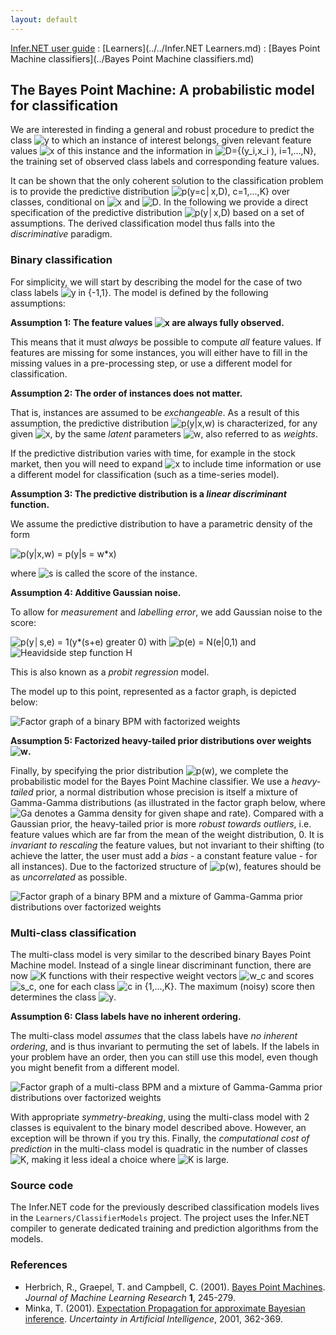 ```yaml
---
layout: default 
--- 
```

[Infer.NET user guide](../../index.md) : [Learners](../../Infer.NET Learners.md) : [Bayes Point Machine classifiers](../Bayes Point Machine classifiers.md)

## The Bayes Point Machine: A probabilistic model for classification

We are interested in finding a general and robust procedure to predict the class ![y](../BPM/Label.png) to which an instance of interest belongs, given relevant feature values ![x](../BPM/Features.png) of this instance and the information in ![D={(y_i,x_i ), i=1,...,N}](../BPM/DatasetDefinition.png), the training set of observed class labels and corresponding feature values.

It can be shown that the only coherent solution to the classification problem is to provide the predictive distribution ![p(y=c│x,D),  c=1,...,K}](../BPM/PredictiveDistribution.png) over classes, conditional on ![x](../BPM/Features.png) and ![D](../BPM/Dataset.png). In the following we provide a direct specification of the predictive distribution ![p(y│x,D)](../BPM/PredictiveDensity.png) based on a set of assumptions. The derived classification model thus falls into the _discriminative_ paradigm.

### Binary classification

For simplicity, we will start by describing the model for the case of two class labels ![y in {-1,1}](../BPM/BinaryLabels.png). The model is defined by the following assumptions:

**Assumption 1: The feature values ![x](../BPM/Features.png) are always fully observed.**

This means that it must _always_ be possible to compute _all_ feature values. If features are missing for some instances, you will either have to fill in the missing values in a pre-processing step, or use a different model for classification.

**Assumption 2: The order of instances does not matter.**

That is, instances are assumed to be _exchangeable_. As a result of this assumption, the predictive distribution ![p(y\|x,w)](../BPM/ParametricDensity.png) is characterized, for any given ![x](../BPM/Features.png), by the same _latent_ parameters ![w](../BPM/Weights.png), also referred to as _weights_.

If the predictive distribution varies with time, for example in the stock market, then you will need to expand ![x](../BPM/Features.png) to include time information or use a different model for classification (such as a time-series model).

**Assumption 3: The predictive distribution is a _linear discriminant_ function.**

We assume the predictive distribution to have a parametric density of the form

![p(y\|x,w) = p(y\|s = w*x)](../BPM/LinearDiscriminant.png)

where ![s](../BPM/Score.png) is called the score of the instance.

**Assumption 4: Additive Gaussian noise.**

To allow for _measurement_ and _labelling error_, we add Gaussian noise to the score:

![p(y│s,e) = 1(y*(s+e) greater 0)](../BPM/LinearClassifier.png) with ![p(e) = N(e\|0,1)](../BPM/GaussianNoise.png) and ![Heavidside step function H](../BPM/HeavisideDefinition.png)

This is also known as a _probit regression_ model.

The model up to this point, represented as a factor graph, is depicted below:

![Factor graph of a binary BPM with factorized weights](../BPM/SimpleBinaryBPM.png)

**Assumption 5: Factorized heavy-tailed prior distributions over weights ![w](../BPM/Weights.png).**

Finally, by specifying the prior distribution ![p(w)](../BPM/PriorDensity.png), we complete the probabilistic model for the Bayes Point Machine classifier. We use a _heavy-tailed_ prior, a normal distribution whose precision is itself a mixture of Gamma-Gamma distributions  (as illustrated in the factor graph below, where ![Ga](../BPM/GammaFactor.png) denotes a Gamma density for given shape and rate). Compared with a Gaussian prior, the heavy-tailed prior is more _robust towards outliers_, i.e. feature values which are far from the mean of the weight distribution, 0. It is _invariant to rescaling_ the feature values, but not invariant to their shifting (to achieve the latter, the user must add a _bias_ \- a constant feature value - for all instances). Due to the factorized structure of ![p(w)](../BPM/PriorDensity.png), features should be as _uncorrelated_ as possible.

![Factor graph of a binary BPM and a mixture of Gamma-Gamma prior distributions over factorized weights](../BPM/BinaryCompoundBPM.png)

### Multi-class classification

The multi-class model is very similar to the described binary Bayes Point Machine model. Instead of a single linear discriminant function, there are now ![K](../BPM/ClassCount.png) functions with their respective weight vectors ![w_c](../BPM/ClassWeights.png) and scores ![s_c](../BPM/ClassScores.png), one for each class ![c in {1,...,K}](../BPM/Classes.png). The maximum (noisy) score then determines the class ![y](../BPM/Label.png).

**Assumption 6: Class labels have no inherent ordering.**

The multi-class model _assumes_ that the class labels have _no inherent ordering_, and is thus invariant to permuting the set of labels. If the labels in your problem have an order, then you can still use this model, even though you might benefit from a different model.

![Factor graph of a multi-class BPM and a mixture of Gamma-Gamma prior distributions over factorized weights](../BPM/MulticlassCompoundBPM.png)

With appropriate _symmetry-breaking_, using the multi-class model with 2 classes is equivalent to the binary model described above. However, an exception will be thrown if you try this. Finally, the _computational cost of prediction_ in the multi-class model is quadratic in the number of classes ![K](../BPM/ClassCount.png), making it less ideal a choice where ![K](../BPM/ClassCount.png) is large.

### Source code

The Infer.NET code for the previously described classification models lives in the `Learners/ClassifierModels` project. The project uses the Infer.NET compiler to generate dedicated training and prediction algorithms from the models.

### References

*   Herbrich, R., Graepel, T. and Campbell, C. (2001). [Bayes Point Machines](http://jmlr.org/papers/v1/herbrich01a.html). _Journal of Machine Learning Research_ **1**, 245-279.
*   Minka, T. (2001). [Expectation Propagation for approximate Bayesian inference](https://tminka.github.io/papers/ep/). _Uncertainty in Artificial Intelligence_, 2001, 362-369.
